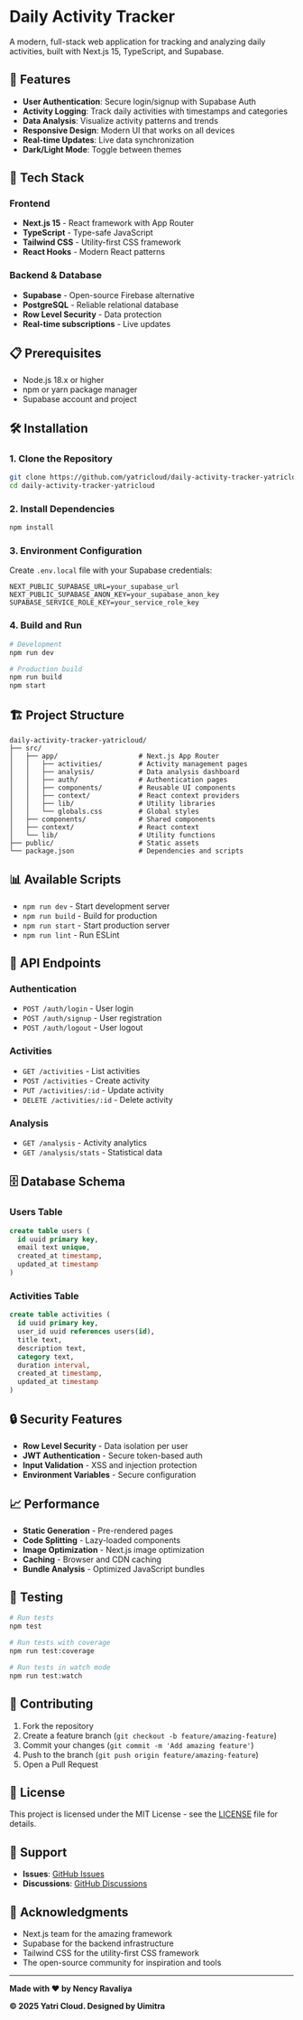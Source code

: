 # Daily Activity Tracker

A modern, full-stack web application for tracking and analyzing daily activities, built with Next.js 15, TypeScript, and Supabase.

## 🌟 Features

- **User Authentication**: Secure login/signup with Supabase Auth
- **Activity Logging**: Track daily activities with timestamps and categories
- **Data Analysis**: Visualize activity patterns and trends
- **Responsive Design**: Modern UI that works on all devices
- **Real-time Updates**: Live data synchronization
- **Dark/Light Mode**: Toggle between themes

## 🚀 Tech Stack

### Frontend
- **Next.js 15** - React framework with App Router
- **TypeScript** - Type-safe JavaScript
- **Tailwind CSS** - Utility-first CSS framework
- **React Hooks** - Modern React patterns

### Backend & Database
- **Supabase** - Open-source Firebase alternative
- **PostgreSQL** - Reliable relational database
- **Row Level Security** - Data protection
- **Real-time subscriptions** - Live updates

## 📋 Prerequisites

- Node.js 18.x or higher
- npm or yarn package manager
- Supabase account and project

## 🛠️ Installation

### 1. Clone the Repository
```bash
git clone https://github.com/yatricloud/daily-activity-tracker-yatricloud.git
cd daily-activity-tracker-yatricloud
```

### 2. Install Dependencies
```bash
npm install
```

### 3. Environment Configuration
Create `.env.local` file with your Supabase credentials:
```env
NEXT_PUBLIC_SUPABASE_URL=your_supabase_url
NEXT_PUBLIC_SUPABASE_ANON_KEY=your_supabase_anon_key
SUPABASE_SERVICE_ROLE_KEY=your_service_role_key
```

### 4. Build and Run
```bash
# Development
npm run dev

# Production build
npm run build
npm start
```

## 🏗️ Project Structure

```
daily-activity-tracker-yatricloud/
├── src/
│   ├── app/                    # Next.js App Router
│   │   ├── activities/         # Activity management pages
│   │   ├── analysis/           # Data analysis dashboard
│   │   ├── auth/               # Authentication pages
│   │   ├── components/         # Reusable UI components
│   │   ├── context/            # React context providers
│   │   ├── lib/                # Utility libraries
│   │   └── globals.css         # Global styles
│   ├── components/             # Shared components
│   ├── context/                # React context
│   └── lib/                    # Utility functions
├── public/                     # Static assets
└── package.json                # Dependencies and scripts
```

## 📊 Available Scripts

- `npm run dev` - Start development server
- `npm run build` - Build for production
- `npm run start` - Start production server
- `npm run lint` - Run ESLint

## 📱 API Endpoints

### Authentication
- `POST /auth/login` - User login
- `POST /auth/signup` - User registration
- `POST /auth/logout` - User logout

### Activities
- `GET /activities` - List activities
- `POST /activities` - Create activity
- `PUT /activities/:id` - Update activity
- `DELETE /activities/:id` - Delete activity

### Analysis
- `GET /analysis` - Activity analytics
- `GET /analysis/stats` - Statistical data

## 🗄️ Database Schema

### Users Table
```sql
create table users (
  id uuid primary key,
  email text unique,
  created_at timestamp,
  updated_at timestamp
)
```

### Activities Table
```sql
create table activities (
  id uuid primary key,
  user_id uuid references users(id),
  title text,
  description text,
  category text,
  duration interval,
  created_at timestamp,
  updated_at timestamp
)
```

## 🔒 Security Features

- **Row Level Security** - Data isolation per user
- **JWT Authentication** - Secure token-based auth
- **Input Validation** - XSS and injection protection
- **Environment Variables** - Secure configuration

## 📈 Performance

- **Static Generation** - Pre-rendered pages
- **Code Splitting** - Lazy-loaded components
- **Image Optimization** - Next.js image optimization
- **Caching** - Browser and CDN caching
- **Bundle Analysis** - Optimized JavaScript bundles

## 🧪 Testing

```bash
# Run tests
npm test

# Run tests with coverage
npm run test:coverage

# Run tests in watch mode
npm run test:watch
```

## 📝 Contributing

1. Fork the repository
2. Create a feature branch (`git checkout -b feature/amazing-feature`)
3. Commit your changes (`git commit -m 'Add amazing feature'`)
4. Push to the branch (`git push origin feature/amazing-feature`)
5. Open a Pull Request

## 📄 License

This project is licensed under the MIT License - see the [LICENSE](LICENSE) file for details.

## 🤝 Support

- **Issues**: [GitHub Issues](https://github.com/yatricloud/daily-activity-tracker-yatricloud/issues)
- **Discussions**: [GitHub Discussions](https://github.com/yatricloud/daily-activity-tracker-yatricloud/discussions)

## 🙏 Acknowledgments

- Next.js team for the amazing framework
- Supabase for the backend infrastructure
- Tailwind CSS for the utility-first CSS framework
- The open-source community for inspiration and tools

---

**Made with ❤️ by Nency Ravaliya**

**© 2025 Yatri Cloud. Designed by Uimitra**
